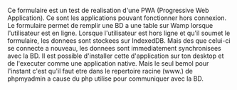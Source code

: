 Ce formulaire est un test de realisation d'une PWA (Progressive Web Application). Ce sont les applications pouvant fonctionner hors connexion.
Le formulaire permet de remplir une BD a une table sur Wamp lorsque l'utilisateur est en ligne.
Lorsque l'utilisateur est hors ligne et qu'il soumet le formulaire, les donnees sont stockees sur IndexedDB. 
Mais des que celui-ci se connecte a nouveau, les donnees sont immediatement synchronisees avec la BD.
Il est possible d'installer cette d'application sur ton desktop et de l'executer comme une application native.
Mais le seul bemol pour l'instant c'est qu'il faut etre dans le repertoire racine (www.) de phpmyadmin a cause du php utilise
pour communiquer avec la BD.
